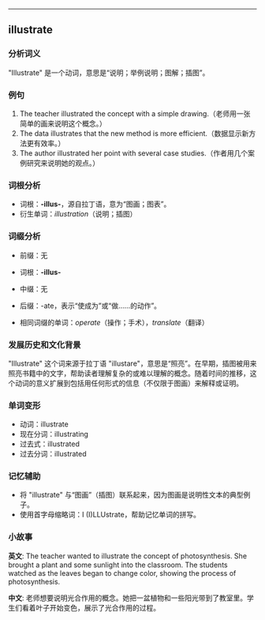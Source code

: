 
---------------
## illustrate
### 分析词义
"Illustrate" 是一个动词，意思是“说明；举例说明；图解；插图”。

### 例句
1. The teacher illustrated the concept with a simple drawing.（老师用一张简单的画来说明这个概念。）
2. The data illustrates that the new method is more efficient.（数据显示新方法更有效率。）
3. The author illustrated her point with several case studies.（作者用几个案例研究来说明她的观点。）

### 词根分析
- 词根：**-illus-**，源自拉丁语，意为“图画；图表”。
- 衍生单词：*illustration*（说明；插图）

### 词缀分析
- 前缀：无
- 词根：**-illus-**
- 中缀：无
- 后缀：-ate，表示“使成为”或“做……的动作”。

- 相同词缀的单词：*operate*（操作；手术），*translate*（翻译）

### 发展历史和文化背景
"Illustrate" 这个词来源于拉丁语 "illustare"，意思是“照亮”。在早期，插图被用来照亮书籍中的文字，帮助读者理解复杂的或难以理解的概念。随着时间的推移，这个动词的意义扩展到包括用任何形式的信息（不仅限于图画）来解释或证明。

### 单词变形
- 动词：illustrate
- 现在分词：illustrating
- 过去式：illustrated
- 过去分词：illustrated

### 记忆辅助
- 将 "illustrate" 与“图画”（插图）联系起来，因为图画是说明性文本的典型例子。
- 使用首字母缩略词：I (I)LLUstrate，帮助记忆单词的拼写。

### 小故事
**英文**:
The teacher wanted to illustrate the concept of photosynthesis. She brought a plant and some sunlight into the classroom. The students watched as the leaves began to change color, showing the process of photosynthesis.

**中文**:
老师想要说明光合作用的概念。她把一盆植物和一些阳光带到了教室里。学生们看着叶子开始变色，展示了光合作用的过程。

